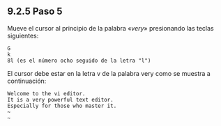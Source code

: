 ## 9.2.5 Paso 5
Mueve el cursor al principio de la palabra «_very_» presionando las teclas siguientes:

	G
	k
	8l (es el número ocho seguido de la letra "l")

El cursor debe estar en la letra v de la palabra very como se muestra a continuación:

	Welcome to the vi editor.                                               	      
	It is a very powerful text editor.                                            
	Especially for those who master it.                                           
	~                                                                             
	~        
